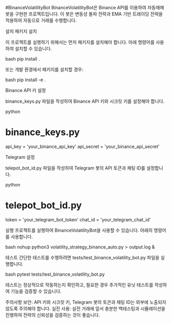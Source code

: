 #BinanceVolatilityBot
BinanceVolatilityBot은 Binance API를 이용하여 자동매매 봇을 구현한 프로젝트입니다. 이 봇은 변동성 돌파 전략과 EMA 기반 트레이딩 전략을 적용하여 자동으로 거래를 수행합니다.

설치
패키지 설치

이 프로젝트를 실행하기 위해서는 먼저 패키지를 설치해야 합니다. 아래 명령어를 사용하여 설치할 수 있습니다.

bash
pip install .

또는 개발 환경에서 패키지를 설치할 경우:

bash
pip install -e .

Binance API 키 설정

binance_keys.py 파일을 작성하여 Binance API 키와 시크릿 키를 설정해야 합니다.

python
# binance_keys.py

api_key = 'your_binance_api_key'
api_secret = 'your_binance_api_secret'

Telegram 설정

telepot_bot_id.py 파일을 작성하여 Telegram 봇의 API 토큰과 채팅 ID를 설정합니다.

python
# telepot_bot_id.py

token = 'your_telegram_bot_token'
chat_id = 'your_telegram_chat_id'

실행
프로젝트를 실행하여 BinanceVolatilityBot을 사용할 수 있습니다. 아래의 명령어를 사용합니다.

bash
nohup python3 volatility_strategy_binance_auto.py > output.log &

테스트
간단한 테스트를 수행하려면 tests/test_binance_volatility_bot.py 파일을 실행합니다.

bash
pytest tests/test_binance_volatility_bot.py

테스트는 정상적으로 작동하는지 확인하고, 필요한 경우 추가적인 유닛 테스트를 작성하여 기능을 검증할 수 있습니다.

주의사항
보안: API 키와 시크릿 키, Telegram 봇의 토큰과 채팅 ID는 외부에 노출되지 않도록 주의해야 합니다.
실전 사용: 실전 거래에 앞서 충분한 백테스팅과 시뮬레이션을 진행하여 전략의 신뢰성을 검증하는 것이 좋습니다.
